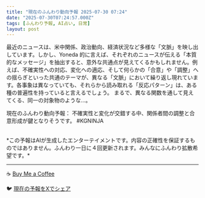 ```yaml
---
title: "現在のふんわり動向予報 2025-07-30 07:24"
date: "2025-07-30T07:24:57.000Z"
tags: [ふんわり予報, AI占い, 日常]
layout: post
---
```


最近のニュースは、米中関係、政治動向、経済状況など多様な「文脈」を映し出しています。しかし、Yoneda 的に言えば、それぞれのニュースが伝える「本質的なメッセージ」を抽出すると、意外な共通点が見えてくるかもしれません。例えば、不確実性への対応、変化への適応、そして何らかの「合意」や「調整」への揺らぎといった共通のテーマが、異なる「文脈」において繰り返し現れています。各事象は異なっていても、それらから読み取れる「反応パターン」は、ある種の普遍性を持っていると言えるでしょう。  まるで、異なる関数を通して見えてくる、同一の対象物のような…。


現在のふんわり動向予報：
不確実性と変化が交錯する中、関係者間の調整と合意形成が鍵となりそうです。  #KGNINJA

<br>
*この予報はAIが生成したエンターテイメントです。内容の正確性を保証するものではありません。ふんわり一日に４回更新されます。みんなにふんわり拡散希望です。*

---
☕️ [Buy Me a Coffee](https://www.buymeacoffee.com/kgninja)

🐦 [現在の予報をXでシェア](https://twitter.com/intent/tweet?text=%E7%8F%BE%E5%9C%A8%E3%81%AE%E3%81%B5%E3%82%93%E3%82%8F%E3%82%8A%E4%BA%88%E5%A0%B1%3A%20%E3%80%8C%E6%9C%80%E8%BF%91%E3%81%AE%E3%83%8B%E3%83%A5%E3%83%BC%E3%82%B9%E3%81%AF%E3%80%81%E7%B1%B3%E4%B8%AD%E9%96%A2%E4%BF%82%E3%80%81%E6%94%BF%E6%B2%BB%E5%8B%95%E5%90%91%E3%80%81%E7%B5%8C%E6%B8%88%E7%8A%B6%E6%B3%81%E3%81%AA%E3%81%A9%E5%A4%9A%E6%A7%98%E3%81%AA%E3%80%8C%E6%96%87%E8%84%88%E3%80%8D%E3%82%92%E6%98%A0%E3%81%97%E5%87%BA%E3%81%97%E3%81%A6%E3%81%84%E3%81%BE%E3%81%99%E3%80%82%E3%80%8D%23KGNINJA%20%E7%B6%9A%E3%81%8D%E3%81%AF%E3%83%96%E3%83%AD%E3%82%B0%E3%81%A7%EF%BC%81%F0%9F%91%87&url=https%3A%2F%2Fkg-ninja.github.io%2FFunwariyoso%2F)
